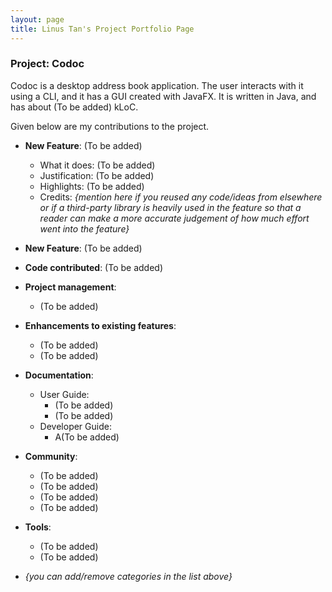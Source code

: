 ```yaml
---
layout: page
title: Linus Tan's Project Portfolio Page
---
```


### Project: Codoc

Codoc is a desktop address book application. The user interacts with it using a CLI, and it has a GUI created with JavaFX. It is written in Java, and has about (To be added) kLoC.

Given below are my contributions to the project.

* **New Feature**: (To be added)
  * What it does: (To be added)
  * Justification: (To be added)
  * Highlights: (To be added)
  * Credits: *{mention here if you reused any code/ideas from elsewhere or if a third-party library is heavily used in the feature so that a reader can make a more accurate judgement of how much effort went into the feature}*

* **New Feature**: (To be added)

* **Code contributed**: (To be added)

* **Project management**:
  * (To be added)

* **Enhancements to existing features**:
  * (To be added)
  * (To be added)

* **Documentation**:
  * User Guide:
    * (To be added)
    * (To be added)
  * Developer Guide:
    * A(To be added)

* **Community**:
  * (To be added)
  * (To be added)
  * (To be added)
  * (To be added)

* **Tools**:
  * (To be added)
  * (To be added)

* _{you can add/remove categories in the list above}_
